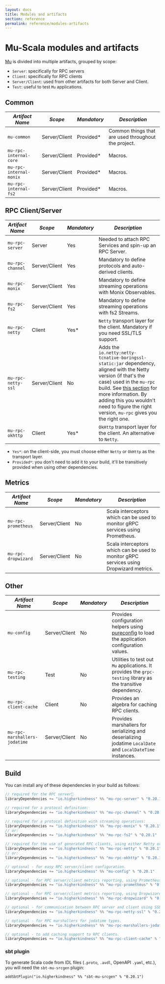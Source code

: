 ```yaml
---
layout: docs
title: Modules and artifacts
section: reference
permalink: reference/modules-artifacts
---
```


# Mu-Scala modules and artifacts

[Mu] is divided into multiple artifacts, grouped by scope:

* `Server`: specifically for RPC servers
* `Client`: specifically for RPC clients
* `Server/Client`: used from other artifacts for both Server and Client.
* `Test`: useful to test `Mu` applications.

## Common

| *Artifact Name*  | *Scope*  | *Mandatory*  | *Description*  |
|---|---|---|---|
| `mu-common`  | Server/Client  | Provided*  | Common things that are used throughout the project.  |
| `mu-rpc-internal-core`  | Server/Client  | Provided*  | Macros.  |
| `mu-rpc-internal-monix`  | Server/Client  | Provided*  | Macros.  |
| `mu-rpc-internal-fs2`  | Server/Client  | Provided*  | Macros.  |

## RPC Client/Server

| *Artifact Name*  | *Scope*  | *Mandatory*  | *Description*  |
|---|---|---|---|
| `mu-rpc-server`  | Server  | Yes  | Needed to attach RPC Services and spin-up an RPC Server. |
| `mu-rpc-channel`  | Server/Client  | Yes  | Mandatory to define protocols and auto-derived clients. |
| `mu-rpc-monix`  | Server/Client  | Yes  | Mandatory to define streaming operations with Monix Observables. |
| `mu-rpc-fs2`  | Server/Client  | Yes  | Mandatory to define streaming operations with fs2 Streams. |
| `mu-rpc-netty`  | Client  | Yes*  | `Netty` transport layer for the client. Mandatory if you need SSL/TLS support. |
| `mu-rpc-netty-ssl`  | Server/Client  | No  | Adds the `io.netty:netty-tcnative-boringssl-static:jar` dependency, aligned with the Netty version (if that's the case) used in the `mu-rpc` build. See [this section](https://github.com/grpc/grpc-java/blob/master/SECURITY.md#netty) for more information. By adding this you wouldn't need to figure the right version, `mu-rpc` gives you the right one. |
| `mu-rpc-okhttp`  | Client  | Yes*  | `OkHttp` transport layer for the client. An alternative to `Netty`. |

* `Yes*`: on the client-side, you must choose either `Netty` or `OkHttp` as the transport layer.
* `Provided*`: you don't need to add it to your build, it'll be transitively provided when using other dependencies.

## Metrics

| *Artifact Name*   | *Scope*  | *Mandatory*  | *Description*  |
|---|---|---|---|
| `mu-rpc-prometheus`  | Server/Client  | No  | Scala interceptors which can be used to monitor gRPC services using Prometheus.  |
| `mu-rpc-dropwizard`  | Server/Client  | No  | Scala interceptors which can be used to monitor gRPC services using Dropwizard metrics.  |

## Other

| *Artifact Name*  | *Scope*  | *Mandatory*  | *Description*  |
|---|---|---|---|
| `mu-config`  | Server/Client  | No  | Provides configuration helpers using [pureconfig] to load the application configuration values.  |
| `mu-rpc-testing`  | Test  | No  | Utilities to test out `Mu` applications. It provides the `grpc-testing` library as the transitive dependency.  |
| `mu-rpc-client-cache`  | Client  | No  | Provides an algebra for caching RPC clients.  |
| `mu-rpc-marshallers-jodatime`  | Server/Client  | No  | Provides marshallers for serializing and deserializing jodatime `LocalDate` and `LocalDateTime` instances.  |

## Build
You can install any of these dependencies in your build as follows:

[comment]: # (Start Replace)

```scala
// required for the RPC server
libraryDependencies += "io.higherkindness" %% "mu-rpc-server" % "0.20.1"

// required for a protocol definition:
libraryDependencies += "io.higherkindness" %% "mu-rpc-channel" % "0.20.1"

// required for a protocol definition with streaming operations:
libraryDependencies += "io.higherkindness" %% "mu-rpc-monix" % "0.20.1"
// or:
libraryDependencies += "io.higherkindness" %% "mu-rpc-fs2" % "0.20.1"

// required for the use of generated RPC clients, using either Netty or OkHttp as transport layer:
libraryDependencies += "io.higherkindness" %% "mu-rpc-netty" % "0.20.1"
// or:
libraryDependencies += "io.higherkindness" %% "mu-rpc-okhttp" % "0.20.1"

// optional - for easy RPC server/client configuration.
libraryDependencies += "io.higherkindness" %% "mu-config" % "0.20.1"

// optional - for RPC server/client metrics reporting, using Prometheus.
libraryDependencies += "io.higherkindness" %% "mu-rpc-prometheus" % "0.20.1"

// optional - for RPC server/client metrics reporting, using Dropwizard.
libraryDependencies += "io.higherkindness" %% "mu-rpc-dropwizard" % "0.20.1"

// optional - for communication between RPC server and client using SSL/TLS.
libraryDependencies += "io.higherkindness" %% "mu-rpc-netty-ssl" % "0.20.1"

// optional - for RPC marshallers for jodatime types.
libraryDependencies += "io.higherkindness" %% "mu-rpc-marshallers-jodatime" % "0.20.1"

// optional - to add caching support to RPC clients.
libraryDependencies += "io.higherkindness" %% "mu-rpc-client-cache" % "0.20.1"
```

### sbt plugin

To generate Scala code from IDL files (`.proto`, `.avdl`, OpenAPI `.yaml`,
etc.), you will need the `sbt-mu-srcgen` plugin:

```
addSbtPlugin("io.higherkindness" %% "sbt-mu-srcgen" % "0.20.1")
```

[comment]: # (End Replace)



[Avro]: https://avro.apache.org/
[FS2]: https://github.com/functional-streams-for-scala/fs2
[gRPC]: https://grpc.io/
[Monix]: https://monix.io/
[Mu]: https://github.com/higherkindness/mu-scala
[OpenAPI]: https://swagger.io/docs/specification/about/
[Protobuf]: https://developers.google.com/protocol-buffers
[pureconfig]: https://github.com/pureconfig/pureconfig
